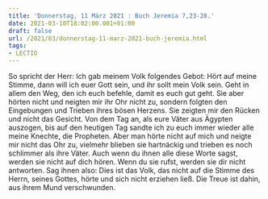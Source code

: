 ```yaml
---
title: 'Donnerstag, 11 März 2021 : Buch Jeremia 7,23-28.'
date: 2021-03-10T18:02:00.001+01:00
draft: false
url: /2021/03/donnerstag-11-marz-2021-buch-jeremia.html
tags: 
- LECTIO
---
```


So spricht der Herr: Ich gab meinem Volk folgendes Gebot: Hört auf meine Stimme, dann will ich euer Gott sein, und ihr sollt mein Volk sein. Geht in allem den Weg, den ich euch befehle, damit es euch gut geht. Sie aber hörten nicht und neigten mir ihr Ohr nicht zu, sondern folgten den Eingebungen und Trieben ihres bösen Herzens. Sie zeigten mir den Rücken und nicht das Gesicht. Von dem Tag an, als eure Väter aus Ägypten auszogen, bis auf den heutigen Tag sandte ich zu euch immer wieder alle meine Knechte, die Propheten. Aber man hörte nicht auf mich und neigte mir nicht das Ohr zu, vielmehr blieben sie hartnäckig und trieben es noch schlimmer als ihre Väter. Auch wenn du ihnen alle diese Worte sagst, werden sie nicht auf dich hören. Wenn du sie rufst, werden sie dir nicht antworten. Sag ihnen also: Dies ist das Volk, das nicht auf die Stimme des Herrn, seines Gottes, hörte und sich nicht erziehen ließ. Die Treue ist dahin, aus ihrem Mund verschwunden.